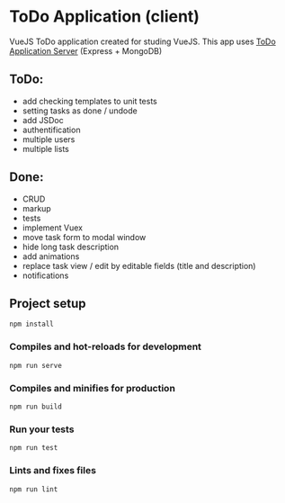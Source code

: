 # ToDo Application (client)

VueJS ToDo application created for studing VueJS.
This app uses [ToDo Application Server](https://github.com/ArtemGrachov/todo-node) (Express + MongoDB)

## ToDo:
* add checking templates to unit tests
* setting tasks as done / undode
* add JSDoc
* authentification
* multiple users
* multiple lists

## Done:
* CRUD
* markup
* tests
* implement Vuex
* move task form to modal window
* hide long task description
* add animations
* replace task view / edit by editable fields (title and description)
* notifications

## Project setup
```
npm install
```

### Compiles and hot-reloads for development
```
npm run serve
```

### Compiles and minifies for production
```
npm run build
```

### Run your tests
```
npm run test
```

### Lints and fixes files
```
npm run lint
```
